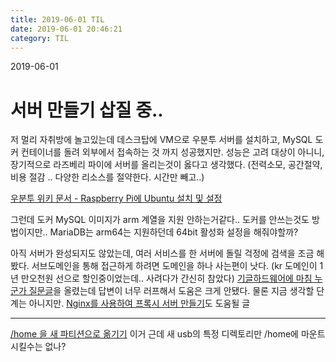 ```yaml
---
title: 2019-06-01 TIL
date: 2019-06-01 20:46:21
category: TIL
---
```

2019-06-01

# 서버 만들기 삽질 중..

저 멀리 자취방에 놀고있는데 데스크탑에 VM으로 우분투 서버를 설치하고, MySQL 도커 컨테이너를 돌려 외부에서 접속하는 것 까지 성공했지만.
성능은 고려 대상이 아니니, 장기적으로 라즈베리 파이에 서버를 올리는것이 옳다고 생각했다. (전력소모, 공간절약, 비용 절감 .. 다양한 리소스를 절약한다. 시간만 빼고..)

[우분투 위키 문서 - Raspberry Pi에 Ubuntu 설치 및 설정](https://wiki.ubuntu.com/ARM/RaspberryPi)

그런데 도커 MySQL 이미지가 arm 계열을 지원 안하는거같다.. 도커를 안쓰는것도 방법이지만.. MariaDB는 arm64는 지원하던데 64bit 활성화 설정을 해줘야할까?

아직 서버가 완성되지도 않았는데, 여러 서비스를 한 서버에 돌릴 걱정에 검색을 조금 해봤다. 서브도메인을 통해 접근하게 하려면 도메인을 하나 사는편이 낫다. (kr 도메인이 1년 만오천원 선으로 할인중이었는데.. 사려다가 간신히 참았다)
[기글하드웨어에 마침 누군가 질문글](https://gigglehd.com/gg/soft/4990724)을 올렸는데 답변이 너무 러프해서 도움은 크게 안됐다. 물론 지금 생각할 단계는 아니지만. 
[Nginx를 사용하여 프록시 서버 만들기](https://velog.io/@jeff0720/2018-11-18-2111-%EC%9E%91%EC%84%B1%EB%90%A8-iojomvsf0n)도 도움될 글

---

[/home 을 새 파티션으로 옮기기](https://help.ubuntu.com/community/Partitioning/Home/Moving)
이거 근데 새 usb의 특정 디렉토리만 /home에 마운트시킬수는 없나?

<!--stackedit_data:
eyJoaXN0b3J5IjpbMTAxNzMzNzAxMSwxNDg4MzYxODUzLDcyOT
U4MDY5MV19
-->